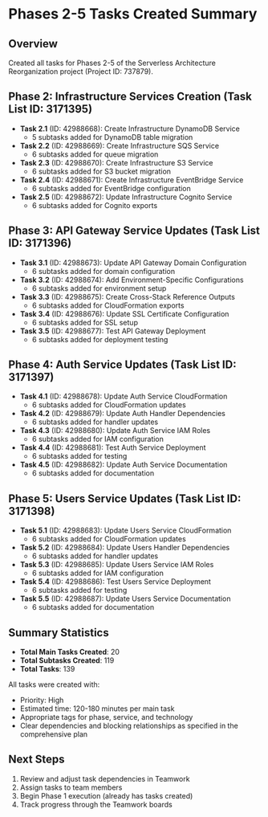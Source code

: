 # Phases 2-5 Tasks Created Summary

## Overview
Created all tasks for Phases 2-5 of the Serverless Architecture Reorganization project (Project ID: 737879).

## Phase 2: Infrastructure Services Creation (Task List ID: 3171395)
- **Task 2.1** (ID: 42988668): Create Infrastructure DynamoDB Service
  - 5 subtasks added for DynamoDB table migration
- **Task 2.2** (ID: 42988669): Create Infrastructure SQS Service  
  - 6 subtasks added for queue migration
- **Task 2.3** (ID: 42988670): Create Infrastructure S3 Service
  - 6 subtasks added for S3 bucket migration
- **Task 2.4** (ID: 42988671): Create Infrastructure EventBridge Service
  - 6 subtasks added for EventBridge configuration
- **Task 2.5** (ID: 42988672): Update Infrastructure Cognito Service
  - 6 subtasks added for Cognito exports

## Phase 3: API Gateway Service Updates (Task List ID: 3171396)
- **Task 3.1** (ID: 42988673): Update API Gateway Domain Configuration
  - 6 subtasks added for domain configuration
- **Task 3.2** (ID: 42988674): Add Environment-Specific Configurations
  - 6 subtasks added for environment setup
- **Task 3.3** (ID: 42988675): Create Cross-Stack Reference Outputs
  - 6 subtasks added for CloudFormation exports
- **Task 3.4** (ID: 42988676): Update SSL Certificate Configuration
  - 6 subtasks added for SSL setup
- **Task 3.5** (ID: 42988677): Test API Gateway Deployment
  - 6 subtasks added for deployment testing

## Phase 4: Auth Service Updates (Task List ID: 3171397)
- **Task 4.1** (ID: 42988678): Update Auth Service CloudFormation
  - 6 subtasks added for CloudFormation updates
- **Task 4.2** (ID: 42988679): Update Auth Handler Dependencies
  - 6 subtasks added for handler updates
- **Task 4.3** (ID: 42988680): Update Auth Service IAM Roles
  - 6 subtasks added for IAM configuration
- **Task 4.4** (ID: 42988681): Test Auth Service Deployment
  - 6 subtasks added for testing
- **Task 4.5** (ID: 42988682): Update Auth Service Documentation
  - 6 subtasks added for documentation

## Phase 5: Users Service Updates (Task List ID: 3171398)
- **Task 5.1** (ID: 42988683): Update Users Service CloudFormation
  - 6 subtasks added for CloudFormation updates
- **Task 5.2** (ID: 42988684): Update Users Handler Dependencies
  - 6 subtasks added for handler updates
- **Task 5.3** (ID: 42988685): Update Users Service IAM Roles
  - 6 subtasks added for IAM configuration
- **Task 5.4** (ID: 42988686): Test Users Service Deployment
  - 6 subtasks added for testing
- **Task 5.5** (ID: 42988687): Update Users Service Documentation
  - 6 subtasks added for documentation

## Summary Statistics
- **Total Main Tasks Created**: 20
- **Total Subtasks Created**: 119
- **Total Tasks**: 139

All tasks were created with:
- Priority: High
- Estimated time: 120-180 minutes per main task
- Appropriate tags for phase, service, and technology
- Clear dependencies and blocking relationships as specified in the comprehensive plan

## Next Steps
1. Review and adjust task dependencies in Teamwork
2. Assign tasks to team members
3. Begin Phase 1 execution (already has tasks created)
4. Track progress through the Teamwork boards